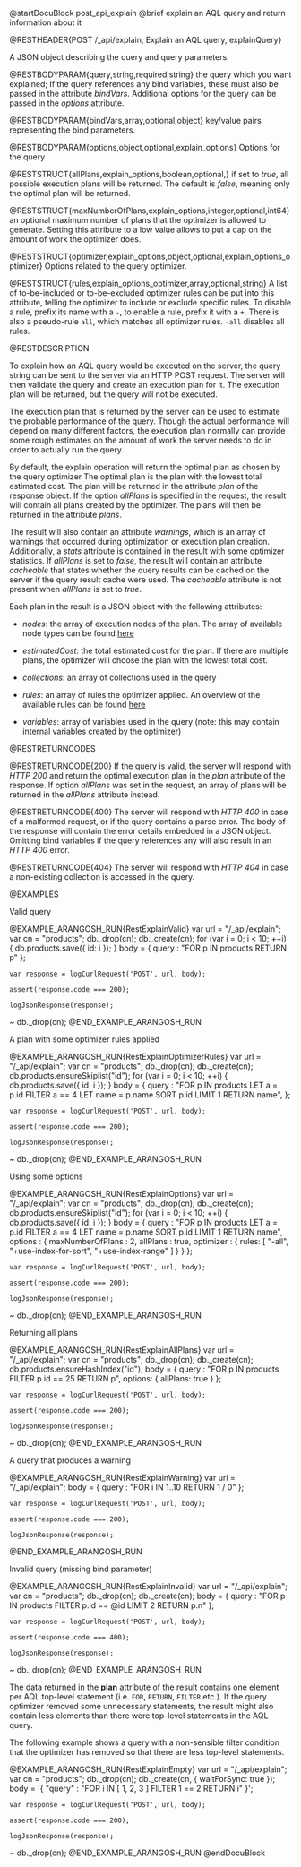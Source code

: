 
@startDocuBlock post_api_explain
@brief explain an AQL query and return information about it

@RESTHEADER{POST /_api/explain, Explain an AQL query, explainQuery}

A JSON object describing the query and query parameters.

@RESTBODYPARAM{query,string,required,string}
the query which you want explained; If the query references any bind variables,
these must also be passed in the attribute *bindVars*. Additional
options for the query can be passed in the *options* attribute.

@RESTBODYPARAM{bindVars,array,optional,object}
key/value pairs representing the bind parameters.

@RESTBODYPARAM{options,object,optional,explain_options}
Options for the query

@RESTSTRUCT{allPlans,explain_options,boolean,optional,}
if set to *true*, all possible execution plans will be returned.
The default is *false*, meaning only the optimal plan will be returned.

@RESTSTRUCT{maxNumberOfPlans,explain_options,integer,optional,int64}
an optional maximum number of plans that the optimizer is
allowed to generate. Setting this attribute to a low value allows to put a
cap on the amount of work the optimizer does.

@RESTSTRUCT{optimizer,explain_options,object,optional,explain_options_optimizer}
Options related to the query optimizer.

@RESTSTRUCT{rules,explain_options_optimizer,array,optional,string}
A list of to-be-included or to-be-excluded optimizer rules can be put into this
attribute, telling the optimizer to include or exclude specific rules. To disable
a rule, prefix its name with a `-`, to enable a rule, prefix it with a `+`. There is
also a pseudo-rule `all`, which matches all optimizer rules. `-all` disables all rules.

@RESTDESCRIPTION

To explain how an AQL query would be executed on the server, the query string
can be sent to the server via an HTTP POST request. The server will then validate
the query and create an execution plan for it. The execution plan will be
returned, but the query will not be executed.

The execution plan that is returned by the server can be used to estimate the
probable performance of the query. Though the actual performance will depend
on many different factors, the execution plan normally can provide some rough
estimates on the amount of work the server needs to do in order to actually run
the query.

By default, the explain operation will return the optimal plan as chosen by
the query optimizer The optimal plan is the plan with the lowest total estimated
cost. The plan will be returned in the attribute *plan* of the response object.
If the option *allPlans* is specified in the request, the result will contain
all plans created by the optimizer. The plans will then be returned in the
attribute *plans*.

The result will also contain an attribute *warnings*, which is an array of
warnings that occurred during optimization or execution plan creation. Additionally,
a *stats* attribute is contained in the result with some optimizer statistics.
If *allPlans* is set to *false*, the result will contain an attribute *cacheable*
that states whether the query results can be cached on the server if the query
result cache were used. The *cacheable* attribute is not present when *allPlans*
is set to *true*.

Each plan in the result is a JSON object with the following attributes:
- *nodes*: the array of execution nodes of the plan. The array of available node types
  can be found [here](../../AQL/ExecutionAndPerformance/Optimizer.html)

- *estimatedCost*: the total estimated cost for the plan. If there are multiple
  plans, the optimizer will choose the plan with the lowest total cost.

- *collections*: an array of collections used in the query

- *rules*: an array of rules the optimizer applied. An overview of the
  available rules can be found [here](../../AQL/ExecutionAndPerformance/Optimizer.html)

- *variables*: array of variables used in the query (note: this may contain
  internal variables created by the optimizer)

@RESTRETURNCODES

@RESTRETURNCODE{200}
If the query is valid, the server will respond with *HTTP 200* and
return the optimal execution plan in the *plan* attribute of the response.
If option *allPlans* was set in the request, an array of plans will be returned
in the *allPlans* attribute instead.

@RESTRETURNCODE{400}
The server will respond with *HTTP 400* in case of a malformed request,
or if the query contains a parse error. The body of the response will
contain the error details embedded in a JSON object.
Omitting bind variables if the query references any will also result
in an *HTTP 400* error.

@RESTRETURNCODE{404}
The server will respond with *HTTP 404* in case a non-existing collection is
accessed in the query.

@EXAMPLES

Valid query

@EXAMPLE_ARANGOSH_RUN{RestExplainValid}
    var url = "/_api/explain";
    var cn = "products";
    db._drop(cn);
    db._create(cn);
    for (var i = 0; i < 10; ++i) { db.products.save({ id: i }); }
    body = {
      query : "FOR p IN products RETURN p"
    };

    var response = logCurlRequest('POST', url, body);

    assert(response.code === 200);

    logJsonResponse(response);
  ~ db._drop(cn);
@END_EXAMPLE_ARANGOSH_RUN

A plan with some optimizer rules applied

@EXAMPLE_ARANGOSH_RUN{RestExplainOptimizerRules}
    var url = "/_api/explain";
    var cn = "products";
    db._drop(cn);
    db._create(cn);
    db.products.ensureSkiplist("id");
    for (var i = 0; i < 10; ++i) { db.products.save({ id: i }); }
    body = {
      query : "FOR p IN products LET a = p.id FILTER a == 4 LET name = p.name SORT p.id LIMIT 1 RETURN name",
    };

    var response = logCurlRequest('POST', url, body);

    assert(response.code === 200);

    logJsonResponse(response);
  ~ db._drop(cn);
@END_EXAMPLE_ARANGOSH_RUN

Using some options

@EXAMPLE_ARANGOSH_RUN{RestExplainOptions}
    var url = "/_api/explain";
    var cn = "products";
    db._drop(cn);
    db._create(cn);
    db.products.ensureSkiplist("id");
    for (var i = 0; i < 10; ++i) { db.products.save({ id: i }); }
    body = {
      query : "FOR p IN products LET a = p.id FILTER a == 4 LET name = p.name SORT p.id LIMIT 1 RETURN name",
      options : {
        maxNumberOfPlans : 2,
        allPlans : true,
        optimizer : {
          rules: [ "-all", "+use-index-for-sort", "+use-index-range" ]
        }
      }
    };

    var response = logCurlRequest('POST', url, body);

    assert(response.code === 200);

    logJsonResponse(response);
  ~ db._drop(cn);
@END_EXAMPLE_ARANGOSH_RUN

Returning all plans

@EXAMPLE_ARANGOSH_RUN{RestExplainAllPlans}
    var url = "/_api/explain";
    var cn = "products";
    db._drop(cn);
    db._create(cn);
    db.products.ensureHashIndex("id");
    body = {
      query : "FOR p IN products FILTER p.id == 25 RETURN p",
      options: {
        allPlans: true
      }
    };

    var response = logCurlRequest('POST', url, body);

    assert(response.code === 200);

    logJsonResponse(response);
  ~ db._drop(cn);
@END_EXAMPLE_ARANGOSH_RUN

A query that produces a warning

@EXAMPLE_ARANGOSH_RUN{RestExplainWarning}
    var url = "/_api/explain";
    body = {
      query : "FOR i IN 1..10 RETURN 1 / 0"
    };

    var response = logCurlRequest('POST', url, body);

    assert(response.code === 200);

    logJsonResponse(response);
@END_EXAMPLE_ARANGOSH_RUN

Invalid query (missing bind parameter)

@EXAMPLE_ARANGOSH_RUN{RestExplainInvalid}
    var url = "/_api/explain";
    var cn = "products";
    db._drop(cn);
    db._create(cn);
    body = {
      query : "FOR p IN products FILTER p.id == @id LIMIT 2 RETURN p.n"
    };

    var response = logCurlRequest('POST', url, body);

    assert(response.code === 400);

    logJsonResponse(response);
  ~ db._drop(cn);
@END_EXAMPLE_ARANGOSH_RUN

The data returned in the **plan** attribute of the result contains one element per AQL top-level statement
(i.e. `FOR`, `RETURN`, `FILTER` etc.). If the query optimizer removed some unnecessary statements,
the result might also contain less elements than there were top-level statements in the AQL query.

The following example shows a query with a non-sensible filter condition that
the optimizer has removed so that there are less top-level statements.

@EXAMPLE_ARANGOSH_RUN{RestExplainEmpty}
    var url = "/_api/explain";
    var cn = "products";
    db._drop(cn);
    db._create(cn, { waitForSync: true });
    body = '{ "query" : "FOR i IN [ 1, 2, 3 ] FILTER 1 == 2 RETURN i" }';

    var response = logCurlRequest('POST', url, body);

    assert(response.code === 200);

    logJsonResponse(response);
  ~ db._drop(cn);
@END_EXAMPLE_ARANGOSH_RUN
@endDocuBlock
